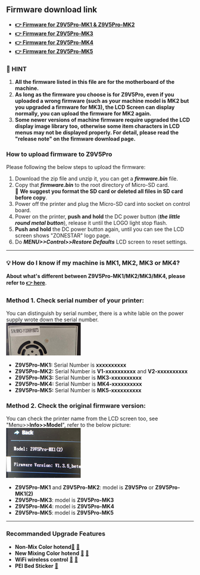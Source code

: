 ## Firmware download link
- [**:point_right: Firmware for Z9V5Pro-MK1 & Z9V5Pro-MK2**](./Z9V5Pro/readme.md)
- [**:point_right: Firmware for Z9V5Pro-MK3**](./Z9V5Pro-MK3/readme.md)
- [**:point_right: Firmware for Z9V5Pro-MK4**](./Z9V5Pro-MK4/readme.md)
- [**:point_right: Firmware for Z9V5Pro-MK5**](./Z9V5Pro-MK5/readme.md)

### :bell: HINT
1. **All the firmware listed in this file are for the motherboard of the machine.**  
2. **As long as the firmware you choose is for Z9V5Pro, even if you uploaded a wrong firmware (such as your machine model is MK2 but you upgraded a firmware for MK3), the LCD Screen can display normally, you can upload the firmware for MK2 again.**
3. **Some newer versions of machine firmware require upgraded the LCD display image library too, otherwise some item characters in LCD menus may not be displayed properly. For detail, please read the "release note" on the firmware download page.**

### How to upload firmware to Z9V5Pro
Please following the below steps to upload the firmware: 
1. Download the zip file and unzip it, you can get a ***firmware.bin*** file.
2. Copy that ***firmware.bin*** to the root directory of Micro-SD card.    
:bell: **We suggest you format the SD card or deleted all files in SD card before copy**.      
3. Power off the printer and plug the Micro-SD card into socket on control board.
4. Power on the printer, **push and hold** the DC power button (***the little round metal button***), release it until the LOGO light stop flash.
5. **Push and hold** the DC power button again, until you can see the LCD screen shows "ZONESTAR" logo page.
6. Do ***MENU>>Control>>Restore Defaults*** LCD screen to reset settings.  

-----
### :bulb: How do I know if my machine is MK1, MK2, MK3 or MK4?
**About what's different between Z9V5Pro-MK1/MK2/MK3/MK4, please refer to [:point_right: here](https://github.com/ZONESTAR3D/Z9/tree/main/Z9V5)**.  
### Method 1. Check serial number of your printer:
You can distinguish by serial number, there is a white lable on the power supply wrote down the serial number.      
![Z9V5_SN](Z9V5_SN.jpg)    
- **Z9V5Pro-MK1:** Serial Number is **xxxxxxxxxx**      
- **Z9V5Pro-MK2:** Serial Number is **V1-xxxxxxxxxx** and **V2-xxxxxxxxxx**    
- **Z9V5Pro-MK3:** Serial Number is **MK3-xxxxxxxxxx**       
- **Z9V5Pro-MK4:** Serial Number is **MK4-xxxxxxxxxx**    
- **Z9V5Pro-MK5:** Serial Number is **MK5-xxxxxxxxxx**     

### Method 2. Check the original firmware version:
You can check the printer name from the LCD screen too, see "Menu>>**Info>>Model**", refer to the below picture:   
![Z9V5_Info](info.jpg)      
- **Z9V5Pro-MK1** and **Z9V5Pro-MK2**: model is **Z9V5Pro** or **Z9V5Pro-MK1(2)**  
- **Z9V5Pro-MK3**: model is **Z9V5Pro-MK3**    
- **Z9V5Pro-MK4**: model is **Z9V5Pro-MK4**    
- **Z9V5Pro-MK5**: model is **Z9V5Pro-MK5**    

-----
### Recommanded Upgrade Features
- **Non-Mix Color hotend**[:gift:](https://www.aliexpress.com/item/3256802765462947.html) [:gift:](https://bit.ly/39qDtKp)
- **New Mixing Color hotend** [:gift:](https://bit.ly/3QhWJtf) [:gift:](https://www.aliexpress.com/item/1005004547646195.html)
- **WiFi wireless control** [:gift:](https://bit.ly/3rB7mx1)  [:gift:](https://www.aliexpress.com/item/3256802192236737.html)   
- **PEI Bed Sticker** [:gift:](http://bit.ly/3GbI9Sr)




